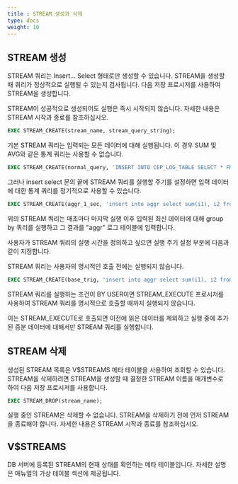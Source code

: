 ```yaml
---
title : STREAM 생성과 삭제
type: docs
weight: 10
---
```


##  STREAM 생성

STREAM 쿼리는 Insert... Select 형태로만 생성할 수 있습니다. STREAM을 생성할 때 쿼리가 정상적으로 실행될 수 있는지 검사됩니다.
다음 저장 프로시저를 사용하여 STREAM을 생성합니다.

STREAM이 성공적으로 생성되어도 실행은 즉시 시작되지 않습니다. 자세한 내용은 STREAM 시작과 종료를 참조하십시오.

```sql
EXEC STREAM_CREATE(stream_name, stream_query_string);
```

기본 STREAM 쿼리는 입력되는 모든 데이터에 대해 실행됩니다. 이 경우 SUM 및 AVG와 같은 통계 쿼리는 사용할 수 없습니다.

```sql
EXEC STREAM_CREATE(normal_query, 'INSERT INTO CEP_LOG_TABLE SELECT * FROM EVENT WHERE C1 = 0');
```

그러나 insert select 문의 끝에 STREAM 쿼리를 실행할 주기를 설정하면 입력 데이터에 대한 통계 쿼리를 정기적으로 사용할 수 있습니다.

```sql
EXEC STREAM_CREATE(aggr_1_sec, 'insert into aggr select sum(i1), i2 from base group by i2 BY 1 SECOND');
```

위의 STREAM 쿼리는 매초마다 마지막 실행 이후 입력된 최신 데이터에 대해 group by 쿼리를 실행하고 그 결과를 "aggr" 로그 테이블에 입력합니다.

사용자가 STREAM 쿼리의 실행 시간을 정의하고 싶으면 실행 주기 설정 부분에 다음과 같이 지정합니다.

STREAM 쿼리는 사용자의 명시적인 호출 전에는 실행되지 않습니다.

```sql
EXEC STREAM_CREATE(base_trig, 'insert into aggr select sum(i1), i2 from base group by i2 BY USER');
```

STREAM 쿼리를 실행하는 조건이 BY USER이면 STREAM_EXECUTE 프로시저를 사용하여 STREAM 쿼리를 명시적으로 호출할 때까지 실행되지 않습니다.

이는 STREAM_EXECUTE로 호출되면 이전에 읽은 데이터를 제외하고 실행 중에 추가된 증분 데이터에 대해서만 STREAM 쿼리를 실행합니다.

##  STREAM 삭제

생성된 STREAM 목록은 V$STREAMS 메타 테이블을 사용하여 조회할 수 있습니다. STREAM을 삭제하려면 STREAM을 생성할 때 결정한 STREAM 이름을 매개변수로 하여 다음 저장 프로시저를 사용합니다.

```sql
EXEC STREAM_DROP(stream_name);
```

실행 중인 STREAM은 삭제할 수 없습니다. STREAM을 삭제하기 전에 먼저 STREAM을 종료해야 합니다. 자세한 내용은 STREAM 시작과 종료를 참조하십시오.


## V$STREAMS

DB 서버에 등록된 STREAM의 현재 상태를 확인하는 메타 테이블입니다. 자세한 설명은 매뉴얼의 가상 테이블 섹션에 제공됩니다.
